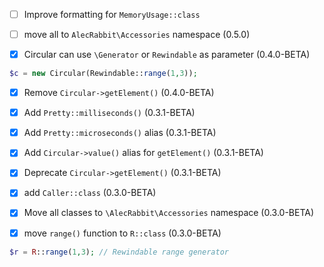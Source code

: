 - [ ] Improve formatting for `MemoryUsage::class`
- [ ] move all to `AlecRabbit\Accessories` namespace (0.5.0)

- [x] Circular can use `\Generator` or `Rewindable` as parameter (0.4.0-BETA) 
```php
$c = new Circular(Rewindable::range(1,3));
```
- [x] Remove `Circular->getElement()` (0.4.0-BETA)

- [x] Add `Pretty::milliseconds()` (0.3.1-BETA)
- [x] Add `Pretty::microseconds()` alias (0.3.1-BETA)
- [x] Add `Circular->value()` alias for `getElement()` (0.3.1-BETA)
- [x] Deprecate `Circular->getElement()` (0.3.1-BETA)


- [x] add `Caller::class` (0.3.0-BETA)
- [x] Move all classes to `\AlecRabbit\Accessories` namespace (0.3.0-BETA) 

- [x] move `range()` function to `R::class` (0.3.0-BETA)
```php
$r = R::range(1,3); // Rewindable range generator
```
